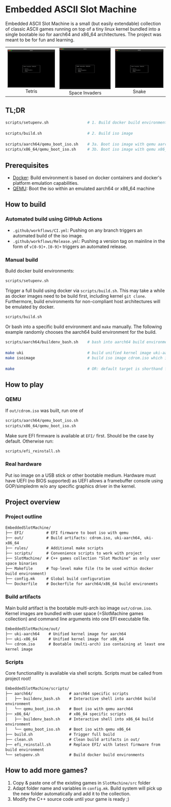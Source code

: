 # Embedded ASCII Slot Machine

Embedded ASCII Slot Machine is a small (but easily extendable) collection of classic ASCII games running on top of a tiny linux kernel bundled into a single bootable iso for aarch64 and x86_64 architectures. The project was meant to be for fun and learning.

<table>
  <tr>
    <td align="center"><img src=".gif/Tetris.gif" width="320"><br>Tetris</td>
    <td align="center"><img src=".gif/SpaceInvaders.gif" width="320"><br>Space Invaders</td>
    <td align="center"><img src=".gif/Snake.gif" width="320"><br>Snake</td>
  </tr>
</table>

## TL;DR

```sh
scripts/setupenv.sh                 # 1. Build docker build environments

scripts/build.sh                    # 2. Build iso image

scripts/aarch64/qemu_boot_iso.sh    # 3a. Boot iso image with qemu aarch64
scripts/x86_64/qemu_boot_iso.sh     # 3b. Boot iso image with qemu x86_64
```

## Prerequisites

- [Docker](https://www.docker.com): Build environment is based on docker containers and docker's platform emulation capabilities.
- [QEMU](https://www.qemu.org): Boot the iso within an emulated aarch64 or x86_64 machine

## How to build

### Automated build using GitHub Actions

- `.github/workflows/CI.yml`: Pushing on any branch triggers an automated build of the iso image.
- `.github/workflows/Release.yml`: Pushing a version tag on mainline in the form of `v[0-9]+.[0-9]+` triggers an automated release.

### Manual build

Build docker build environments:

```sh
scripts/setupenv.sh
```

Trigger a full build using docker via `scripts/build.sh`. This may take a while as docker images need to be build first, including kernel `git clone`. Furthermore, build environments for non-compliant host architectures will be emulated by docker.

```sh
scripts/build.sh
```

Or bash into a specific build environment and `make` manually. The following example randomly chooses the aarch64 build environment for the build.

```sh
scripts/aarch64/buildenv_bash.sh    # bash into aarch64 build environment

make uki                            # build unified kernel image uki-aarch64
make isoimage                       # build iso image cdrom.iso which includes uki-aarch64 (and uki-86_64 if present)

make                                # OR: default target is shorthand for `make uki` and `make isoimage` 
```

## How to play

### QEMU

If `out/cdrom.iso` was built, run one of

```sh
scripts/aarch64/qemu_boot_iso.sh
scripts/x86_64/qemu_boot_iso.sh
```

Make sure EFI firmware is available at `EFI/` first. Should be the case by default. Otherwise run:

```sh
scripts/efi_reinstall.sh
```

### Real hardware

Put iso image on a USB stick or other bootable medium. Hardware must have UEFI (no BIOS supported) as UEFI allows a framebuffer console using GOP/simpledrm w/o any specific graphics driver in the kernel.

## Project overview

### Project outline

```
EmbeddedSlotMachine/
├── EFI/          # EFI firmware to boot iso with qemu
├── out/          # Build artifacts: cdrom.iso, uki-aarch64, uki-x86_64
├── rules/        # Additional make scripts
├── scripts/      # Convenience scripts to work with project
├── SlotMachine/  # C++ games collection "Slot Machine" as only user space binaries
├── Makefile      # Top-level make file (to be used within docker build environment)
├── config.mk     # Global build configuration
└── Dockerfile    # Dockerfile for aarch64/x86_64 build environemts
```

### Build artifacts

Main build artifact is the bootable multi-arch iso image `out/cdrom.iso`. Kernel images are bundled with user space (=SlotMachine games collection) and command line arguments into one EFI executable file.

```
EmbeddedSlotMachine/out/
├── uki-aarch64    # Unified kernel image for aarch64
├── uki-x86_64     # Unified kernel image for x86_64
└── cdrom.iso      # Bootable (multi-arch) iso containing at least one kernel image
```

### Scripts

Core functionallity is available via shell scripts. Scripts must be called from project root!

```
EmbeddedSlotMachine/scripts/
├── aarch64/                # aarch64 specific scripts
│   ├── buildenv_bash.sh    # Interactive shell into aarch64 build environment
│   └── qemu_boot_iso.sh    # Boot iso with qemu aarch64
├── x86_64/                 # x86_64 specific scripts
│   ├── buildenv_bash.sh    # Interactive shell into x86_64 build environment
│   └── qemu_boot_iso.sh    # Boot iso with qemu x86_64
├── build.sh                # Trigger full build
├── clean.sh                # Clean build artifacts in out/
├── efi_reinstall.sh        # Replace EFI/ with latest firmware from build environment
└── setupenv.sh             # Build docker build environments
```

## How to add more games?

1) Copy & paste one of the existing games in `SlotMachine/src` folder
2) Adapt folder name and variables in `config.mk`. Build system will pick up the new folder automatically and add it to the collection.
3) Modify the C++ source code until your game is ready ;)